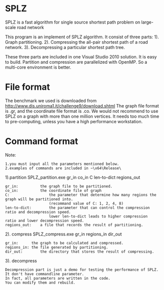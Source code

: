 SPLZ 
===========
SPLZ is a fast algorithm for single source shortest path problem on large-scale road network

This program is an implement of SPLZ algorithm. It consist of three parts:
	1). Graph partitioning.
	2). Compressing the all-pair shortest path of a road network.
	3). Decompressing a particular shortest path tree.

These three parts are included in one Visual Studio 2010 solution.  It is easy to build.
Partition and compression are parallelized with OpenMP. So a multi-core environment is better.
 
 
File format
===========
The benchmark we used is downloaded from http://www.dis.uniroma1.it/challenge9/download.shtml
The graph file format is .gr, and the coordinate file format is .co.
We would not recommend to use SPLZ on a graph with more than one million vertices. 
It needs too much time to pre-computing, unless you have a high performance workstation.


Command format
===========
Note:
	
	1.you must input all the parameters mentioned below.
	2.examples of commands are included in ~\x64\Release\
			
1).partition
SPLZ_partition.exe	gr_in co_in C len-to-dict regions_out

	gr_in:			the graph file to be partitioned.
	co_in:			the coordinate file of graph
	C:					the parameter that determine how many regions the graph will be partitioned into. 
						(recommand value of C: 1, 2, 4, 8)
	len-to-dict:		the parameter that can control the compression ratio and decompression speed.
						lower len-to-dict leads to higher compression ratio and lower decompression speed.
	regions_out:	a file that records the result of partitioning.

2). compress
SPLZ_compress.exe  gr_in regions_in dir_out

	gr_in:		the graph to be calculated and compressed.
	regions_in:	the file generated by partitioning.
	dir_out:		the directory that stores the result of compressing.
	
3). decompress

	Decompression part is just a demo for testing the performance of SPLZ. 
	It don't have commandline parameter.
	In fact, all parameters are written in the code.
	You can modify them and rebuild.